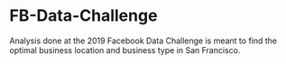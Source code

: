 # FB-Data-Challenge

Analysis done at the 2019 Facebook Data Challenge is meant to find the optimal business location and business type in San Francisco.

